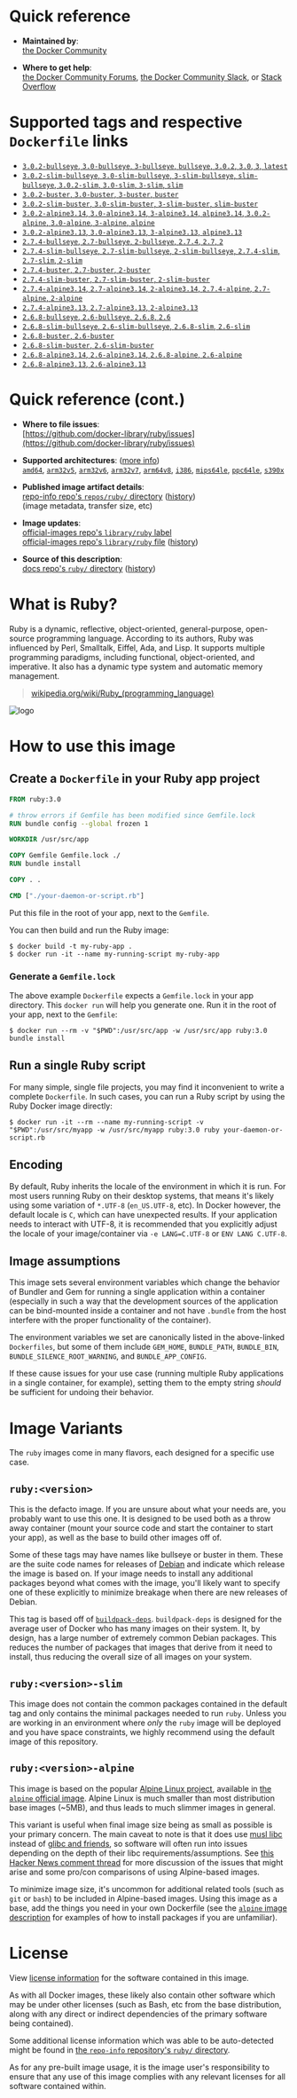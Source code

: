 <!--

********************************************************************************

WARNING:

    DO NOT EDIT "ruby/README.md"

    IT IS AUTO-GENERATED

    (from the other files in "ruby/" combined with a set of templates)

********************************************************************************

-->

# Quick reference

-	**Maintained by**:  
	[the Docker Community](https://github.com/docker-library/ruby)

-	**Where to get help**:  
	[the Docker Community Forums](https://forums.docker.com/), [the Docker Community Slack](https://dockr.ly/slack), or [Stack Overflow](https://stackoverflow.com/search?tab=newest&q=docker)

# Supported tags and respective `Dockerfile` links

-	[`3.0.2-bullseye`, `3.0-bullseye`, `3-bullseye`, `bullseye`, `3.0.2`, `3.0`, `3`, `latest`](https://github.com/docker-library/ruby/blob/49168590766ac3eb0ad286154b2e01760b79f4b2/3.0/bullseye/Dockerfile)
-	[`3.0.2-slim-bullseye`, `3.0-slim-bullseye`, `3-slim-bullseye`, `slim-bullseye`, `3.0.2-slim`, `3.0-slim`, `3-slim`, `slim`](https://github.com/docker-library/ruby/blob/49168590766ac3eb0ad286154b2e01760b79f4b2/3.0/slim-bullseye/Dockerfile)
-	[`3.0.2-buster`, `3.0-buster`, `3-buster`, `buster`](https://github.com/docker-library/ruby/blob/761ae37f67acc54d49f085dc4e5a2443a77700e6/3.0/buster/Dockerfile)
-	[`3.0.2-slim-buster`, `3.0-slim-buster`, `3-slim-buster`, `slim-buster`](https://github.com/docker-library/ruby/blob/49168590766ac3eb0ad286154b2e01760b79f4b2/3.0/slim-buster/Dockerfile)
-	[`3.0.2-alpine3.14`, `3.0-alpine3.14`, `3-alpine3.14`, `alpine3.14`, `3.0.2-alpine`, `3.0-alpine`, `3-alpine`, `alpine`](https://github.com/docker-library/ruby/blob/53a12c266a4bd3c1e5ade9907336cf52f694cc6b/3.0/alpine3.14/Dockerfile)
-	[`3.0.2-alpine3.13`, `3.0-alpine3.13`, `3-alpine3.13`, `alpine3.13`](https://github.com/docker-library/ruby/blob/53a12c266a4bd3c1e5ade9907336cf52f694cc6b/3.0/alpine3.13/Dockerfile)
-	[`2.7.4-bullseye`, `2.7-bullseye`, `2-bullseye`, `2.7.4`, `2.7`, `2`](https://github.com/docker-library/ruby/blob/49168590766ac3eb0ad286154b2e01760b79f4b2/2.7/bullseye/Dockerfile)
-	[`2.7.4-slim-bullseye`, `2.7-slim-bullseye`, `2-slim-bullseye`, `2.7.4-slim`, `2.7-slim`, `2-slim`](https://github.com/docker-library/ruby/blob/49168590766ac3eb0ad286154b2e01760b79f4b2/2.7/slim-bullseye/Dockerfile)
-	[`2.7.4-buster`, `2.7-buster`, `2-buster`](https://github.com/docker-library/ruby/blob/761ae37f67acc54d49f085dc4e5a2443a77700e6/2.7/buster/Dockerfile)
-	[`2.7.4-slim-buster`, `2.7-slim-buster`, `2-slim-buster`](https://github.com/docker-library/ruby/blob/49168590766ac3eb0ad286154b2e01760b79f4b2/2.7/slim-buster/Dockerfile)
-	[`2.7.4-alpine3.14`, `2.7-alpine3.14`, `2-alpine3.14`, `2.7.4-alpine`, `2.7-alpine`, `2-alpine`](https://github.com/docker-library/ruby/blob/53a12c266a4bd3c1e5ade9907336cf52f694cc6b/2.7/alpine3.14/Dockerfile)
-	[`2.7.4-alpine3.13`, `2.7-alpine3.13`, `2-alpine3.13`](https://github.com/docker-library/ruby/blob/53a12c266a4bd3c1e5ade9907336cf52f694cc6b/2.7/alpine3.13/Dockerfile)
-	[`2.6.8-bullseye`, `2.6-bullseye`, `2.6.8`, `2.6`](https://github.com/docker-library/ruby/blob/49168590766ac3eb0ad286154b2e01760b79f4b2/2.6/bullseye/Dockerfile)
-	[`2.6.8-slim-bullseye`, `2.6-slim-bullseye`, `2.6.8-slim`, `2.6-slim`](https://github.com/docker-library/ruby/blob/49168590766ac3eb0ad286154b2e01760b79f4b2/2.6/slim-bullseye/Dockerfile)
-	[`2.6.8-buster`, `2.6-buster`](https://github.com/docker-library/ruby/blob/761ae37f67acc54d49f085dc4e5a2443a77700e6/2.6/buster/Dockerfile)
-	[`2.6.8-slim-buster`, `2.6-slim-buster`](https://github.com/docker-library/ruby/blob/49168590766ac3eb0ad286154b2e01760b79f4b2/2.6/slim-buster/Dockerfile)
-	[`2.6.8-alpine3.14`, `2.6-alpine3.14`, `2.6.8-alpine`, `2.6-alpine`](https://github.com/docker-library/ruby/blob/53a12c266a4bd3c1e5ade9907336cf52f694cc6b/2.6/alpine3.14/Dockerfile)
-	[`2.6.8-alpine3.13`, `2.6-alpine3.13`](https://github.com/docker-library/ruby/blob/53a12c266a4bd3c1e5ade9907336cf52f694cc6b/2.6/alpine3.13/Dockerfile)

# Quick reference (cont.)

-	**Where to file issues**:  
	[https://github.com/docker-library/ruby/issues](https://github.com/docker-library/ruby/issues)

-	**Supported architectures**: ([more info](https://github.com/docker-library/official-images#architectures-other-than-amd64))  
	[`amd64`](https://hub.docker.com/r/amd64/ruby/), [`arm32v5`](https://hub.docker.com/r/arm32v5/ruby/), [`arm32v6`](https://hub.docker.com/r/arm32v6/ruby/), [`arm32v7`](https://hub.docker.com/r/arm32v7/ruby/), [`arm64v8`](https://hub.docker.com/r/arm64v8/ruby/), [`i386`](https://hub.docker.com/r/i386/ruby/), [`mips64le`](https://hub.docker.com/r/mips64le/ruby/), [`ppc64le`](https://hub.docker.com/r/ppc64le/ruby/), [`s390x`](https://hub.docker.com/r/s390x/ruby/)

-	**Published image artifact details**:  
	[repo-info repo's `repos/ruby/` directory](https://github.com/docker-library/repo-info/blob/master/repos/ruby) ([history](https://github.com/docker-library/repo-info/commits/master/repos/ruby))  
	(image metadata, transfer size, etc)

-	**Image updates**:  
	[official-images repo's `library/ruby` label](https://github.com/docker-library/official-images/issues?q=label%3Alibrary%2Fruby)  
	[official-images repo's `library/ruby` file](https://github.com/docker-library/official-images/blob/master/library/ruby) ([history](https://github.com/docker-library/official-images/commits/master/library/ruby))

-	**Source of this description**:  
	[docs repo's `ruby/` directory](https://github.com/docker-library/docs/tree/master/ruby) ([history](https://github.com/docker-library/docs/commits/master/ruby))

# What is Ruby?

Ruby is a dynamic, reflective, object-oriented, general-purpose, open-source programming language. According to its authors, Ruby was influenced by Perl, Smalltalk, Eiffel, Ada, and Lisp. It supports multiple programming paradigms, including functional, object-oriented, and imperative. It also has a dynamic type system and automatic memory management.

> [wikipedia.org/wiki/Ruby_(programming_language)](https://en.wikipedia.org/wiki/Ruby_%28programming_language%29)

![logo](https://raw.githubusercontent.com/docker-library/docs/01c12653951b2fe592c1f93a13b4e289ada0e3a1/ruby/logo.png)

# How to use this image

## Create a `Dockerfile` in your Ruby app project

```dockerfile
FROM ruby:3.0

# throw errors if Gemfile has been modified since Gemfile.lock
RUN bundle config --global frozen 1

WORKDIR /usr/src/app

COPY Gemfile Gemfile.lock ./
RUN bundle install

COPY . .

CMD ["./your-daemon-or-script.rb"]
```

Put this file in the root of your app, next to the `Gemfile`.

You can then build and run the Ruby image:

```console
$ docker build -t my-ruby-app .
$ docker run -it --name my-running-script my-ruby-app
```

### Generate a `Gemfile.lock`

The above example `Dockerfile` expects a `Gemfile.lock` in your app directory. This `docker run` will help you generate one. Run it in the root of your app, next to the `Gemfile`:

```console
$ docker run --rm -v "$PWD":/usr/src/app -w /usr/src/app ruby:3.0 bundle install
```

## Run a single Ruby script

For many simple, single file projects, you may find it inconvenient to write a complete `Dockerfile`. In such cases, you can run a Ruby script by using the Ruby Docker image directly:

```console
$ docker run -it --rm --name my-running-script -v "$PWD":/usr/src/myapp -w /usr/src/myapp ruby:3.0 ruby your-daemon-or-script.rb
```

## Encoding

By default, Ruby inherits the locale of the environment in which it is run. For most users running Ruby on their desktop systems, that means it's likely using some variation of `*.UTF-8` (`en_US.UTF-8`, etc). In Docker however, the default locale is `C`, which can have unexpected results. If your application needs to interact with UTF-8, it is recommended that you explicitly adjust the locale of your image/container via `-e LANG=C.UTF-8` or `ENV LANG C.UTF-8`.

## Image assumptions

This image sets several environment variables which change the behavior of Bundler and Gem for running a single application within a container (especially in such a way that the development sources of the application can be bind-mounted inside a container and not have `.bundle` from the host interfere with the proper functionality of the container).

The environment variables we set are canonically listed in the above-linked `Dockerfiles`, but some of them include `GEM_HOME`, `BUNDLE_PATH`, `BUNDLE_BIN`, `BUNDLE_SILENCE_ROOT_WARNING`, and `BUNDLE_APP_CONFIG`.

If these cause issues for your use case (running multiple Ruby applications in a single container, for example), setting them to the empty string *should* be sufficient for undoing their behavior.

# Image Variants

The `ruby` images come in many flavors, each designed for a specific use case.

## `ruby:<version>`

This is the defacto image. If you are unsure about what your needs are, you probably want to use this one. It is designed to be used both as a throw away container (mount your source code and start the container to start your app), as well as the base to build other images off of.

Some of these tags may have names like bullseye or buster in them. These are the suite code names for releases of [Debian](https://wiki.debian.org/DebianReleases) and indicate which release the image is based on. If your image needs to install any additional packages beyond what comes with the image, you'll likely want to specify one of these explicitly to minimize breakage when there are new releases of Debian.

This tag is based off of [`buildpack-deps`](https://hub.docker.com/_/buildpack-deps/). `buildpack-deps` is designed for the average user of Docker who has many images on their system. It, by design, has a large number of extremely common Debian packages. This reduces the number of packages that images that derive from it need to install, thus reducing the overall size of all images on your system.

## `ruby:<version>-slim`

This image does not contain the common packages contained in the default tag and only contains the minimal packages needed to run `ruby`. Unless you are working in an environment where *only* the `ruby` image will be deployed and you have space constraints, we highly recommend using the default image of this repository.

## `ruby:<version>-alpine`

This image is based on the popular [Alpine Linux project](https://alpinelinux.org), available in [the `alpine` official image](https://hub.docker.com/_/alpine). Alpine Linux is much smaller than most distribution base images (~5MB), and thus leads to much slimmer images in general.

This variant is useful when final image size being as small as possible is your primary concern. The main caveat to note is that it does use [musl libc](https://musl.libc.org) instead of [glibc and friends](https://www.etalabs.net/compare_libcs.html), so software will often run into issues depending on the depth of their libc requirements/assumptions. See [this Hacker News comment thread](https://news.ycombinator.com/item?id=10782897) for more discussion of the issues that might arise and some pro/con comparisons of using Alpine-based images.

To minimize image size, it's uncommon for additional related tools (such as `git` or `bash`) to be included in Alpine-based images. Using this image as a base, add the things you need in your own Dockerfile (see the [`alpine` image description](https://hub.docker.com/_/alpine/) for examples of how to install packages if you are unfamiliar).

# License

View [license information](https://www.ruby-lang.org/en/about/license.txt) for the software contained in this image.

As with all Docker images, these likely also contain other software which may be under other licenses (such as Bash, etc from the base distribution, along with any direct or indirect dependencies of the primary software being contained).

Some additional license information which was able to be auto-detected might be found in [the `repo-info` repository's `ruby/` directory](https://github.com/docker-library/repo-info/tree/master/repos/ruby).

As for any pre-built image usage, it is the image user's responsibility to ensure that any use of this image complies with any relevant licenses for all software contained within.
